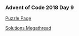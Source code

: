 ### Advent of Code 2018 Day 9

[Puzzle Page](https://adventofcode.com/2018/day/9)

[Solutions Megathread](https://www.reddit.com/r/adventofcode/comments/a4i97s/2018_day_9_solutions/)
